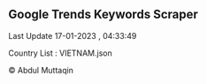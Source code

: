 

## Google Trends Keywords Scraper 
 
Last Update 17-01-2023 , 04:33:49

Country List :
VIETNAM.json



© Abdul Muttaqin 
